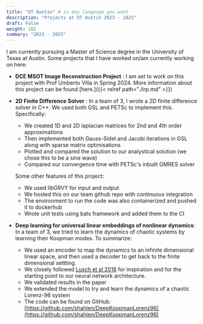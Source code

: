 ```yaml
---
title: "UT Austin" # in any language you want
description: "Projects at UT Austin 2023 - 2025"
draft: False
weight: 102
summary: "2023 - 2025"
---
```


I am currently pursuing a Master of Science degree in the University of Texas at Austin. Some projects that I have worked on/am currently working on here:

- **DCE MSOT Image Reconstruction Project** : I am set to work on this project with Prof Umberto Villa in Spring 2024. More information about this project can be found [here.]({{< relref path="./irp.md" >}})
- **2D Finite Difference Solver** : In a team of 3, I wrote a 2D finite difference solver in C++. We used both GSL and PETSc to implement this. Specifically:
    - We created 1D and 2D laplacian matrices for 2nd and 4th order approximations
    - Then implemented both Gauss-Sidel and Jacobi iterations in GSL along with sparse matrix optimisations
    - Plotted and compared the solution to our analystical solution (we chose this to be a sine wave)
    - Compared our convergence time with PETSc's inbuilt GMRES solver
    
    Some other features of this project:
    - We used libGRVY for input and output
    - We hosted this on our team github repo with continuous integration
    - The environment to run the code was also containerized and pushed it to dockerhub
    - Wrote unit tests using bats framework and added them to the CI

- **Deep learning for universal linear embeddings of nonlinear dynamics**: In a team of 3, we tried to learn the dynamics of chaotic systems by learning their Koopman modes. To summarize:
    - We used an encoder to map the dynamics to an infinite dimensional linear space, and then used a decoder to get back to the finite dimensional settting.
    - We closely followed [Lusch et al 2018](https://www.nature.com/articles/s41467-018-07210-0) for inspiration and for the starting point to our neural network architecture.
    - We validated results in the paper
    - We extended the model to try and learn the dynamics of a chaotic Lorenz-96 system
    - The code can be found on GitHub: [https://github.com/shahjen/DeepKoopmanLorenz96](https://github.com/shahjen/DeepKoopmanLorenz96) 